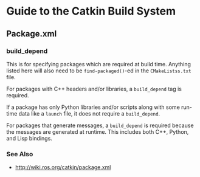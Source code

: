 # Guide to the Catkin Build System

## Package.xml

### build_depend

This is for specifying packages which are required at build time.
Anything listed here will also need to be `find-packaged()`-ed in the `CMakeListss.txt` file.

For packages with C++ headers and/or libraries, a `build_depend` tag is required.

If a package has only Python libraries and/or scripts along with some run-time data like a `launch` file, it does not require a `build_depend`.

For packages that generate messages, a `build_depend` is required because the messages are generated at runtime.
This includes both C++, Python, and Lisp bindings.


### See Also
- http://wiki.ros.org/catkin/package.xml

